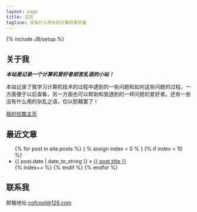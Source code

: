 ```yaml
---
layout: page
title: 主页
tagline: 没有什么特长的计算机爱好者
---
```

{% include JB/setup %}
## 关于我

***本站是记录一个计算机爱好者胡言乱语的小站！***

本站记录了我学习计算机技术的过程中遇到的一些问题和如何这些问题的过程，一方面便于以后查看，另一方面也可以帮助和我遇到的一样问题的爱好者。还有一些没有什么用的杂乱之语，仅以慰藉罢了！

<a href="http://i.youku.com/cofcool" target="_blank">我的优酷主页</a>

## 最近文章
<ul class="posts">
  {% for post in site.posts %}
    { % assign index = 0 % }
    {% if index < 10 %}
    <li><span>{{ post.date | date_to_string }}</span> &raquo; <a href="{{ BASE_PATH }}{{ post.url }}">{{ post.title }}</a></li>
    {% index++ %}
    {% endif %}
  {% endfor %}
</ul>

## 联系我

邮箱地址:<cofcool@126.com>




